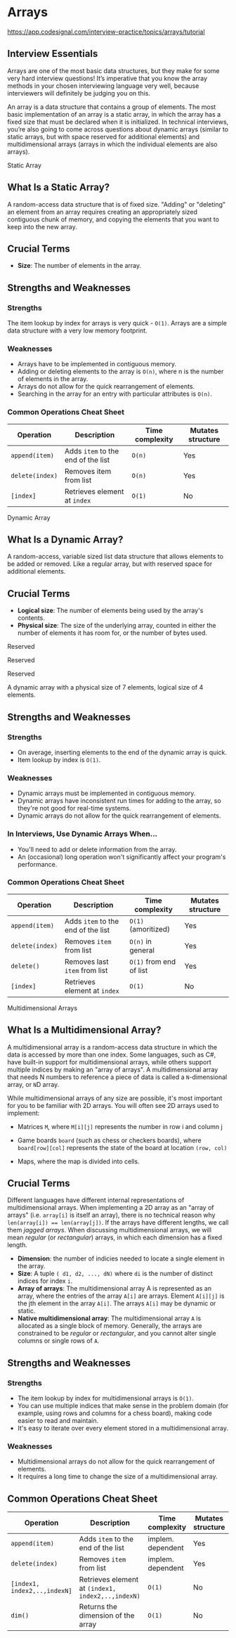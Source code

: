 # Arrays

https://app.codesignal.com/interview-practice/topics/arrays/tutorial

## Interview Essentials

Arrays are one of the most basic data structures, but they make for some very hard interview questions! It’s imperative that you know the array methods in your chosen interviewing language very well, because interviewers will definitely be judging you on this.

An array is a data structure that contains a group of elements. The most basic implementation of an array is a static array, in which the array has a fixed size that must be declared when it is initialized. In technical interviews, you’re also going to come across questions about dynamic arrays (similar to static arrays, but with space reserved for additional elements) and multidimensional arrays (arrays in which the individual elements are also arrays).

Static Array

## What Is a Static Array?

A random-access data structure that is of fixed size. "Adding" or "deleting" an element from an array requires creating an appropriately sized contiguous chunk of memory, and copying the elements that you want to keep into the new array.

## Crucial Terms

- **Size**: The number of elements in the array.

## Strengths and Weaknesses

### Strengths

The item lookup by index for arrays is very quick - `O(1)`.
Arrays are a simple data structure with a very low memory footprint.

### Weaknesses

- Arrays have to be implemented in contiguous memory.
- Adding or deleting elements to the array is `O(n)`, where n is the number of elements in the array.
- Arrays do not allow for the quick rearrangement of elements.
- Searching in the array for an entry with particular attributes is `O(n)`.

### Common Operations Cheat Sheet

| Operation       | Description                        | Time complexity | Mutates structure |
| --------------- | ---------------------------------- | --------------- | ----------------- |
| `append(item)`  | Adds `item` to the end of the list | `O(n)`          | Yes               |
| `delete(index)` | Removes item from list             | `O(n)`          | Yes               |
| `[index]`       | Retrieves element at `index`       | `O(1)`          | No                |

Dynamic Array

## What Is a Dynamic Array?

A random-access, variable sized list data structure that allows elements to be added or removed. Like a regular array, but with reserved space for additional elements.

## Crucial Terms

- **Logical size**: The number of elements being used by the array's contents.
- **Physical size**: The size of the underlying array, counted in either the number of elements it has room for, or the number of bytes used.

Reserved

Reserved

Reserved

A dynamic array with a physical size of 7 elements, logical size of 4 elements.

## Strengths and Weaknesses

### Strengths

- On average, inserting elements to the end of the dynamic array is quick.
- Item lookup by index is `O(1)`.

### Weaknesses

- Dynamic arrays must be implemented in contiguous memory.
- Dynamic arrays have inconsistent run times for adding to the array, so they're not good for real-time systems.
- Dynamic arrays do not allow for the quick rearrangement of elements.

### In Interviews, Use Dynamic Arrays When...

- You'll need to add or delete information from the array.
- An (occasional) long operation won't significantly affect your program's performance.

### Common Operations Cheat Sheet

| Operation       | Description                        | Time complexity         | Mutates structure |
| --------------- | ---------------------------------- | ----------------------- | ----------------- |
| `append(item)`  | Adds `item` to the end of the list | `O(1)` (amoritized)     | Yes               |
| `delete(index)` | Removes `item` from list           | `O(n)` in general       | Yes               |
| `delete()`      | Removes last `item` from list      | `O(1)` from end of list | Yes               |
| `[index]`       | Retrieves element at `index`       | `O(1)`                  | No                |

Multidimensional Arrays

## What Is a Multidimensional Array?

A multidimensional array is a random-access data structure in which the data is accessed by more than one index. Some languages, such as C#, have built-in support for multidimensional arrays, while others support multiple indices by making an "array of arrays". A multidimensional array that needs N numbers to reference a piece of data is called a `N`-dimensional array, or `N`D array.

While multidimensional arrays of any size are possible, it's most important for you to be familiar with 2D arrays. You will often see 2D arrays used to implement:

- Matrices `M`, where `M[i][j]` represents the number in row i and column j
- Game boards `board` (such as chess or checkers boards), where `board[row][col]` represents the state of the board at location `(row, col)`

- Maps, where the map is divided into cells.

## Crucial Terms

Different languages have different internal representations of multidimensional arrays. When implementing a 2D array as an "array of arrays" (i.e. `array[i]` is itself an array), there is no technical reason why `len(array[i]) == len(array[j])`. If the arrays have different lengths, we call them _jagged arrays_. When discussing multidimensional arrays, we will mean _regular_ (or _rectangular_) arrays, in which each dimension has a fixed length.

- **Dimension**: the number of indicies needed to locate a single element in the array.
- **Size**: A tuple `( d1, d2, ..., dN)` where `di` is the number of distinct indices for index `i`.
- **Array of arrays**: The multidimensional array A is represented as an array, where the entries of the array `A[i]` are arrays. Element `A[i][j]` is the jth element in the array `A[i]`. The arrays `A[i]` may be dynamic or static.
- **Native multidimensional array**: The multidimensional array `A` is allocated as a single block of memory. Generally, the arrays are constrained to be _regular_ or _rectangular_, and you cannot alter single columns or single rows of `A`.

## Strengths and Weaknesses

### Strengths

- The item lookup by index for multidimensional arrays is `O(1)`.
- You can use multiple indices that make sense in the problem domain (for example, using rows and columns for a chess board), making code easier to read and maintain.
- It's easy to iterate over every element stored in a multidimensional array.

### Weaknesses

- Multidimensional arrays do not allow for the quick rearrangement of elements.
- It requires a long time to change the size of a multidimensional array.

## Common Operations Cheat Sheet

| Operation                    | Description                                       | Time complexity   | Mutates structure |
| ---------------------------- | ------------------------------------------------- | ----------------- | ----------------- |
| `append(item)`               | Adds `item` to the end of the list                | implem. dependent | Yes               |
| `delete(index)`              | Removes `item` from list                          | implem. dependent | Yes               |
| `[index1, index2,..,indexN]` | Retrieves element at `(index1, index2,..,indexN)` | `O(1)`            | No                |
| `dim()`                      | Returns the dimension of the array                | `O(1)`            | No                |

